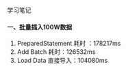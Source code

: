 学习笔记
#### 一、批量插入100W数据
1. PreparedStatement 耗时 ：178217ms
2. Add Batch 耗时：126532ms
3. Load Data 直接导入：104080ms